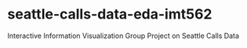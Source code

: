 # seattle-calls-data-eda-imt562
Interactive Information Visualization Group Project on Seattle Calls Data
